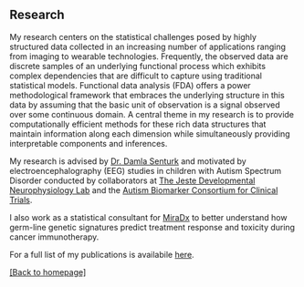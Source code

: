 
## Research

My research centers on the statistical challenges posed by highly structured data collected in an increasing number of applications ranging from imaging to wearable technologies. Frequently, the observed data are discrete samples of an underlying functional process which exhibits complex dependencies that are difficult to capture using traditional statistical models. Functional data analysis (FDA) offers a power methodological framework that embraces the underlying structure in this data by assuming that the basic unit of observation is a signal observed over some continuous domain. A central theme in my research is to provide computationally efficient methods for these rich data structures that maintain information along each dimension while simultaneously providing interpretable components and inferences. 

My research is advised by [Dr. Damla Senturk](https://www.biostat.ucla.edu/people/senturk) and motivated by electroencephalography (EEG) studies in children with Autism Spectrum Disorder conducted by collaborators at [The Jeste Developmental Neurophysiology Lab](http://jestelab.org/) and the [Autism Biomarker Consortium for Clinical Trials](https://fnih.org/what-we-do/biomarkers-consortium/programs/autism-biomarkers).

I also work as a statistical consultant for [MiraDx](https://miradx.com/) to better understand how germ-line genetic signatures predict treatment response and toxicity during cancer immunotherapy. 

For a full list of my publications is availabile [here](publications.md).

[ [Back to homepage] ](./)

